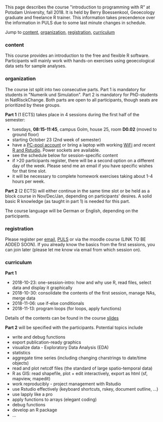 This page describes the course "introduction to programming with R" at Potsdam University, fall 2018. 
It is held by Berry Boessenkool, Geoecology graduate and freelance R trainer.
This information takes precendence over the information in PULS due to some last minute changes in schedule.

Jump to [content](#content), [organization](#organization), [registration](#registration), [curriculum](#curriculum)


### content

This course provides an introduction to the free and flexible R software. 
Participants will mainly work with hands-on exercises using geoecological data sets for sample analyses. 


### organization

The course ist split into two consecutive parts.
Part 1 is mandatory for students in "Numerik und Simulation".
Part 2 is mandatory for PhD-students in NatRisckChange.
Both parts are open to all participants, though seats are prioritized by these groups.

**Part 1** (1 ECTS) takes place in 4 sessions during the first half of the semester:

* tuesdays, **08:15-11:45**, campus Golm, house 25, room **D0.02** (moved to ground floor)
* starting October 23 (2nd week of semester)
* have a 
[PC-pool account](https://www.chem.uni-potsdam.de/groups/pools/Studierende/studierende.html) 
or bring a laptop with working [WiFi](http://www.zeik.uni-potsdam.de/wlan.html) and 
recent [R and Rstudio](https://github.com/brry/course#install). Power sockets are available.
* see the schedule below for session-specific content
* if >20 participants register, there will be a second option on a different day of the week. Please send me an email if you have specific wishes for that time slot.
* it will be necessary to complete homework exercises taking about 1-4 hours per week. 

**Part 2** (2 ECTS) will either continue in the same time slot or be held as a block course in Nov/Dec/Jan, depending on participants' desires.
A solid basic R knowledge (as taught in part 1) is needed for this part.

The course language will be German or English, depending on the participants.


### registration 
Please register per [email](mailto:berry-b@gmx.de), [PULS](https://puls.uni-potsdam.de/qisserver/rds?state=verpublish&publishContainer=lectureContainer&publishid=69945) 
or via the moodle course (LINK TO BE ADDED SOON).
If you already know the basics from the first sessions, you can join later 
(please let me know via email from which session on).


### curriculum
**Part 1**

- 2018-10-23: one-session-intro: how and why use R, read files, select data and display it graphically
- 2018-10-30: consolidate the contents of the first session, manage NAs, merge data
- 2018-11-06: use if-else conditionals
- 2018-11-13: program loops (for loops, apply functions)

Details of the contents can be found in the course [slides](https://github.com/brry/course#slides)

**Part 2** will be specified with the participants. Potential topics include

- write and debug functions
- export publication-ready graphics
- visualize data - Exploratory Data Analysis (EDA)
- statistics
- aggregate time series (including changing charstrings to date/time objects)
- read and plot netcdf files (the standard of large spatio-temporal data)
- R as GIS: read shapefile, plot + edit interactively, export as html (sf, mapview, mapedit)
- work reproducibly - project management with Rstudio
- use Rstudio effectively (keyboard shortcuts, rskey, document outline, ...)
- use lapply like a pro
- apply functions to arrays (elegant coding)
- debug functions
- develop an R package
- ... 
